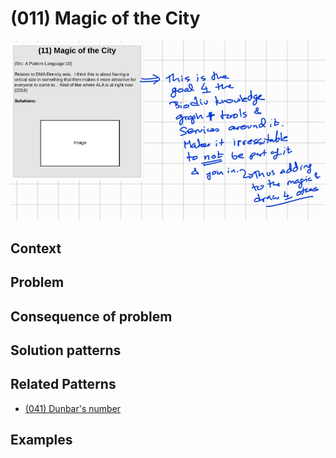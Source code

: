 # (011) Magic of the City

![](images/image001.png)

## Context


## Problem


## Consequence of problem


## Solution patterns


## Related Patterns

* [(041) Dunbar's number](041%20-%20Dunbar's%20number.md)  


## Examples


<links to examples>